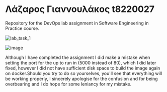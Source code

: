 # Λάζαρος Γιαννουλάκος t8220027

Repository for the DevOps lab assignment in Software Engineering in Practice course.


![lab_task_1](https://github.com/user-attachments/assets/a3d884fe-846d-4b71-9dfa-dc21d4010bdd)



![image](https://github.com/user-attachments/assets/4bb195e9-fb4c-4397-936e-ee24aa6bc6c9)




Although I have completed the assignment I did make a mistake when setting the port for the up to run in (5000 instead of 80), which I did later fixed, however I did not have sufficient disk space to build the image again on docker.Should you try to do so yourselves, you'll see that everything will be working properly, I sincerely apologise for the confusion and for being overbearing and I do hope for some leniancy for my mistake.
